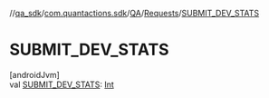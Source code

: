 //[qa_sdk](../../../../index.md)/[com.quantactions.sdk](../../index.md)/[QA](../index.md)/[Requests](index.md)/[SUBMIT_DEV_STATS](-s-u-b-m-i-t_-d-e-v_-s-t-a-t-s.md)

# SUBMIT_DEV_STATS

[androidJvm]\
val [SUBMIT_DEV_STATS](-s-u-b-m-i-t_-d-e-v_-s-t-a-t-s.md): [Int](https://kotlinlang.org/api/latest/jvm/stdlib/kotlin/-int/index.html)
